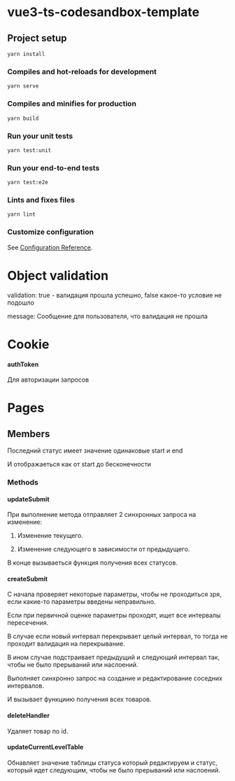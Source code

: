# vue3-ts-codesandbox-template

## Project setup
```
yarn install
```

### Compiles and hot-reloads for development
```
yarn serve
```

### Compiles and minifies for production
```
yarn build
```

### Run your unit tests
```
yarn test:unit
```

### Run your end-to-end tests
```
yarn test:e2e
```

### Lints and fixes files
```
yarn lint
```

### Customize configuration
See [Configuration Reference](https://cli.vuejs.org/config/).

# Object validation

validation: true - валидация прошла успешно, false какое-то условие не подошло

message: Сообщение для пользователя, что валидация не прошла

# Cookie 

#### authToken 

  Для авторизации запросов

# Pages

## Members

Последний статус имеет значение одинаковые start и end 

И отображаеться как от start до бесконечности

### Methods 

#### updateSubmit

При выполнение метода отправляет 2 синхронных запроса на изменение:

1) Изменение текущего.

2) Изменение следующего в зависимости от предыдущего.

В конце вызываеться функция получения всех статусов.
#### createSubmit

С начала проверяет некоторые параметры, чтобы не проходиться зря, если какие-то параметры введены неправильно.

Если при первичной оценке параметры проходят, ищет все интервалы пересечения.

В случае если новый интервал перекрывает целый интервал, то тогда не проходит валидация на перекрывание.

В ином случае подстраивает предыдущий и следующий интервал так, чтобы не было прерываний или наслоений.

Выполняет синхронно запрос на создание и редактирование соседних интервалов.

И вызывает функциию получения всех товаров.

#### deleteHandler 

Удаляет товар по id.

#### updateCurrentLevelTable

Обнавляет значение таблицы статуса который редактируем и статус, который идет следующим, чтобы не было прерываний или наслоений.


